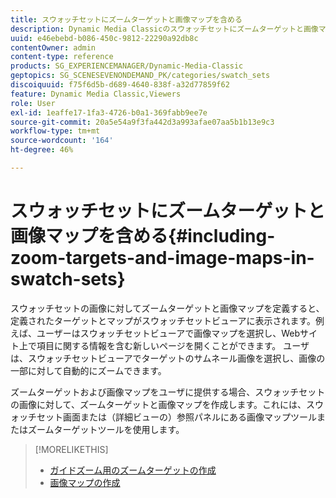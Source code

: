 ```yaml
---
title: スウォッチセットにズームターゲットと画像マップを含める
description: Dynamic Media Classicのスウォッチセットにズームターゲットと画像マップを含める方法について説明します。
uuid: e46ebebd-b086-450c-9812-22290a92db8c
contentOwner: admin
content-type: reference
products: SG_EXPERIENCEMANAGER/Dynamic-Media-Classic
geptopics: SG_SCENESEVENONDEMAND_PK/categories/swatch_sets
discoiquuid: f75f6d5b-d689-4640-838f-a32d77859f62
feature: Dynamic Media Classic,Viewers
role: User
exl-id: 1eaffe17-1fa3-4726-b0a1-369fabb9ee7e
source-git-commit: 20a5e54a9f3fa442d3a993afae07aa5b1b13e9c3
workflow-type: tm+mt
source-wordcount: '164'
ht-degree: 46%

---
```


# スウォッチセットにズームターゲットと画像マップを含める{#including-zoom-targets-and-image-maps-in-swatch-sets}

スウォッチセットの画像に対してズームターゲットと画像マップを定義すると、定義されたターゲットとマップがスウォッチセットビューアに表示されます。例えば、ユーザーはスウォッチセットビューアで画像マップを選択し、Webサイト上で項目に関する情報を含む新しいページを開くことができます。 ユーザは、スウォッチセットビューアでターゲットのサムネール画像を選択し、画像の一部に対して自動的にズームできます。

ズームターゲットおよび画像マップをユーザに提供する場合、スウォッチセットの画像に対して、ズームターゲットと画像マップを作成します。これには、スウォッチセット画面または（詳細ビューの）参照パネルにある画像マップツールまたはズームターゲットツールを使用します。

>[!MORELIKETHIS]
>
>* [ガイドズーム用のズームターゲットの作成](creating-zoom-targets-guided-zoom.md#creating_zoom_targets_for_guided_zoom)
>* [画像マップの作成](creating-image-maps.md#creating_image_maps)

